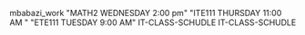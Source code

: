 mbabazi_work
"MATH2 WEDNESDAY 2:00 pm"
"ITE111 THURSDAY 11:00 AM "
"ETE111 TUESDAY 9:00 AM"
IT-CLASS-SCHUDLE
IT-CLASS-SCHUDLE
